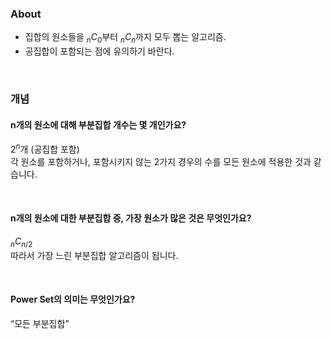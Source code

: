 ### About
- 집합의 원소들을 $_nC_0$부터 $_nC_n$까지 모두 뽑는 알고리즘.
- 공집합이 포함되는 점에 유의하기 바란다.

<br>

### 개념
#### n개의 원소에 대해 부분집합 개수는 몇 개인가요?
$2^n$개 (공집합 포함)  
각 원소를 포함하거나, 포함시키지 않는 2가지 경우의 수를 모든 원소에 적용한 것과 같습니다.

<br>

#### n개의 원소에 대한 부분집합 중, 가장 원소가 많은 것은 무엇인가요?
$`_nC_{n/2}`$  
따라서 가장 느린 부분집합 알고리즘이 됩니다.

<br>

#### Power Set의 의미는 무엇인가요?
“모든 부분집합”

